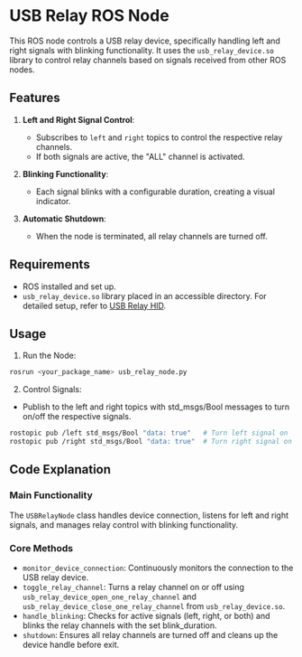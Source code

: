# USB Relay ROS Node

This ROS node controls a USB relay device, specifically handling left and right signals with blinking functionality. It uses the `usb_relay_device.so` library to control relay channels based on signals received from other ROS nodes.

## Features

1. **Left and Right Signal Control**:
   - Subscribes to `left` and `right` topics to control the respective relay channels.
   - If both signals are active, the "ALL" channel is activated.

2. **Blinking Functionality**:
   - Each signal blinks with a configurable duration, creating a visual indicator.

3. **Automatic Shutdown**:
   - When the node is terminated, all relay channels are turned off.

## Requirements

- ROS installed and set up.
- `usb_relay_device.so` library placed in an accessible directory. For detailed setup, refer to [USB Relay HID](https://github.com/pavel-a/usb-relay-hid/tree/master).

## Usage

1. Run the Node:
```bash
rosrun <your_package_name> usb_relay_node.py
```

2. Control Signals:
- Publish to the left and right topics with std_msgs/Bool messages to turn on/off the respective signals.
```bash
rostopic pub /left std_msgs/Bool "data: true"   # Turn left signal on
rostopic pub /right std_msgs/Bool "data: true"  # Turn right signal on
```

## Code Explanation
### Main Functionality
The `USBRelayNode` class handles device connection, listens for left and right signals, and manages relay control with blinking functionality.

### Core Methods
- `monitor_device_connection`: Continuously monitors the connection to the USB relay device.
- `toggle_relay_channel`: Turns a relay channel on or off using `usb_relay_device_open_one_relay_channel` and `usb_relay_device_close_one_relay_channel` from `usb_relay_device.so`.
- `handle_blinking`: Checks for active signals (left, right, or both) and blinks the relay channels with the set blink_duration.
- `shutdown`: Ensures all relay channels are turned off and cleans up the device handle before exit.

